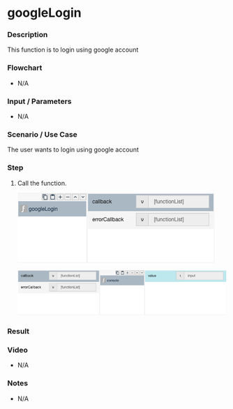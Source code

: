 # googleLogin

### Description

This function is to login using google account

### Flowchart

- N/A 

### Input / Parameters

- N/A 

### Scenario / Use Case

The user wants to login using google account
<br>

### Step

1. Call the function.

    ![](../../../../document/function/Google/googleLogin/googleLogin-step-1.png?raw=true)
    
    ![](../../../../document/function/Google/googleLogin/googleLogin-step-2.png?raw=true)
    
    
### Result


### Video

- N/A

<!--[![Video](http://i.imgur.com/Ot5DWAW.png)](https://youtu.be/StTqXEQ2l-Y?t=35s)-->

### Notes

- N/A